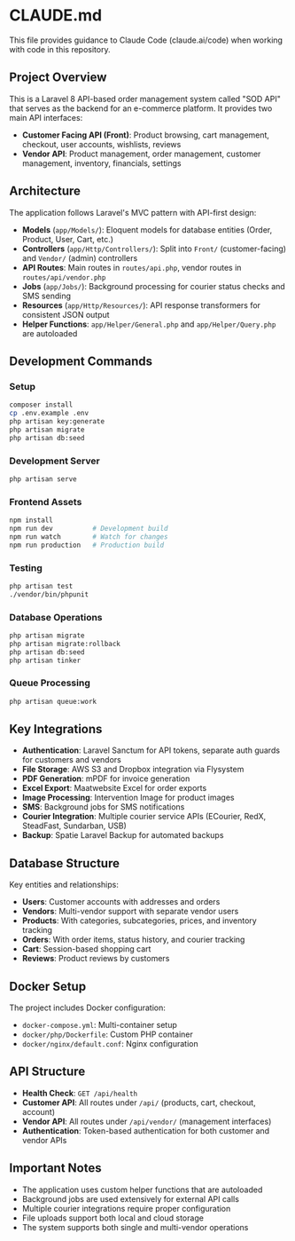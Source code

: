 # CLAUDE.md

This file provides guidance to Claude Code (claude.ai/code) when working with code in this repository.

## Project Overview

This is a Laravel 8 API-based order management system called "SOD API" that serves as the backend for an e-commerce platform. It provides two main API interfaces:

- **Customer Facing API (Front)**: Product browsing, cart management, checkout, user accounts, wishlists, reviews
- **Vendor API**: Product management, order management, customer management, inventory, financials, settings

## Architecture

The application follows Laravel's MVC pattern with API-first design:

- **Models** (`app/Models/`): Eloquent models for database entities (Order, Product, User, Cart, etc.)
- **Controllers** (`app/Http/Controllers/`): Split into `Front/` (customer-facing) and `Vendor/` (admin) controllers
- **API Routes**: Main routes in `routes/api.php`, vendor routes in `routes/api/vendor.php`
- **Jobs** (`app/Jobs/`): Background processing for courier status checks and SMS sending
- **Resources** (`app/Http/Resources/`): API response transformers for consistent JSON output
- **Helper Functions**: `app/Helper/General.php` and `app/Helper/Query.php` are autoloaded

## Development Commands

### Setup
```bash
composer install
cp .env.example .env
php artisan key:generate
php artisan migrate
php artisan db:seed
```

### Development Server
```bash
php artisan serve
```

### Frontend Assets
```bash
npm install
npm run dev          # Development build
npm run watch        # Watch for changes
npm run production   # Production build
```

### Testing
```bash
php artisan test
./vendor/bin/phpunit
```

### Database Operations
```bash
php artisan migrate
php artisan migrate:rollback
php artisan db:seed
php artisan tinker
```

### Queue Processing
```bash
php artisan queue:work
```

## Key Integrations

- **Authentication**: Laravel Sanctum for API tokens, separate auth guards for customers and vendors
- **File Storage**: AWS S3 and Dropbox integration via Flysystem
- **PDF Generation**: mPDF for invoice generation
- **Excel Export**: Maatwebsite Excel for order exports
- **Image Processing**: Intervention Image for product images
- **SMS**: Background jobs for SMS notifications
- **Courier Integration**: Multiple courier service APIs (ECourier, RedX, SteadFast, Sundarban, USB)
- **Backup**: Spatie Laravel Backup for automated backups

## Database Structure

Key entities and relationships:
- **Users**: Customer accounts with addresses and orders
- **Vendors**: Multi-vendor support with separate vendor users
- **Products**: With categories, subcategories, prices, and inventory tracking
- **Orders**: With order items, status history, and courier tracking
- **Cart**: Session-based shopping cart
- **Reviews**: Product reviews by customers

## Docker Setup

The project includes Docker configuration:
- `docker-compose.yml`: Multi-container setup
- `docker/php/Dockerfile`: Custom PHP container
- `docker/nginx/default.conf`: Nginx configuration

## API Structure

- **Health Check**: `GET /api/health`
- **Customer API**: All routes under `/api/` (products, cart, checkout, account)
- **Vendor API**: All routes under `/api/vendor/` (management interfaces)
- **Authentication**: Token-based authentication for both customer and vendor APIs

## Important Notes

- The application uses custom helper functions that are autoloaded
- Background jobs are used extensively for external API calls
- Multiple courier integrations require proper configuration
- File uploads support both local and cloud storage
- The system supports both single and multi-vendor operations